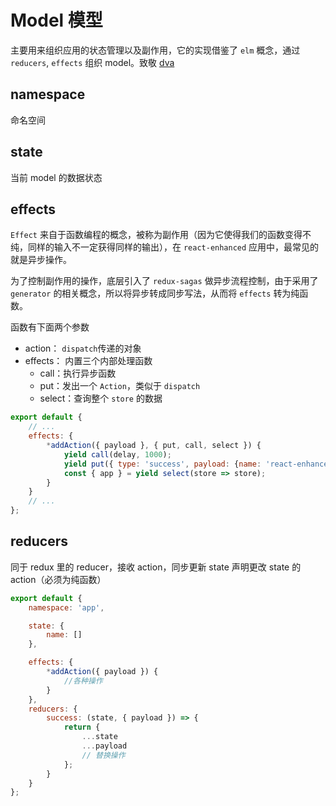 # Model 模型

主要用来组织应用的状态管理以及副作用，它的实现借鉴了 `elm` 概念，通过 `reducers`, `effects` 组织 model。致敬 [dva](https://github.com/dvajs/dva)

## namespace

命名空间

## state

当前 model 的数据状态

## effects

`Effect` 来自于函数编程的概念，被称为副作用（因为它使得我们的函数变得不纯，同样的输入不一定获得同样的输出），在 `react-enhanced` 应用中，最常见的就是异步操作。

为了控制副作用的操作，底层引入了 `redux-sagas` 做异步流程控制，由于采用了 `generator` 的相关概念，所以将异步转成同步写法，从而将 `effects` 转为纯函数。

函数有下面两个参数

-   action： `dispatch`传递的对象
-   effects： 内置三个内部处理函数
    -   call：执行异步函数
    -   put：发出一个 `Action`，类似于 `dispatch`
    -   select：查询整个 `store` 的数据

```js
export default {
    // ...
    effects: {
        *addAction({ payload }, { put, call, select }) {
            yield call(delay, 1000);
            yield put({ type: 'success', payload: {name: 'react-enhanced' });
            const { app } = yield select(store => store);
        }
    }
    // ...
};
```

## reducers

同于 redux 里的 reducer，接收 action，同步更新 state
声明更改 state 的 action（必须为纯函数）

```js
export default {
    namespace: 'app',

    state: {
        name: []
    },

    effects: {
        *addAction({ payload }) {
            //各种操作
        }
    },
    reducers: {
        success: (state, { payload }) => {
            return {
                ...state
                ...payload
                // 替换操作
            };
        }
    }
};
```
